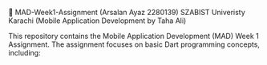 📌 MAD-Week1-Assignment (Arsalan Ayaz 2280139)
SZABIST Univeristy Karachi (Mobile Application Development by Taha Ali)

This repository contains the Mobile Application Development (MAD) Week 1 Assignment.
The assignment focuses on basic Dart programming concepts, including:
